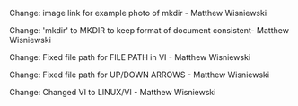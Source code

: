  Change: image link for example photo of mkdir - Matthew Wisniewski
 
 Change: 'mkdir' to MKDIR to keep format of document consistent- Matthew Wisniewski

 Change: Fixed file path for FILE PATH in VI - Matthew Wisniewski
 
 Change: Fixed file path for UP/DOWN ARROWS - Matthew Wisniewski
 
 Change: Changed VI to LINUX/VI - Matthew Wisniewski

